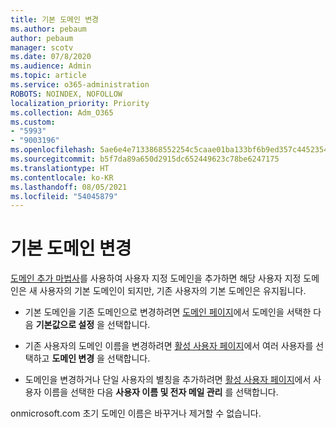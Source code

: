 ```yaml
---
title: 기본 도메인 변경
ms.author: pebaum
author: pebaum
manager: scotv
ms.date: 07/8/2020
ms.audience: Admin
ms.topic: article
ms.service: o365-administration
ROBOTS: NOINDEX, NOFOLLOW
localization_priority: Priority
ms.collection: Adm_O365
ms.custom:
- "5993"
- "9003196"
ms.openlocfilehash: 5ae6e4e7133868552254c5caae01ba133bf6b9ed357c4452354bbac9525a7f44
ms.sourcegitcommit: b5f7da89a650d2915dc652449623c78be6247175
ms.translationtype: HT
ms.contentlocale: ko-KR
ms.lasthandoff: 08/05/2021
ms.locfileid: "54045879"
---
```

# <a name="change-default-domain"></a>기본 도메인 변경

[도메인 추가 마법사](https://admin.microsoft.com/Adminportal#/Domains/Wizard)를 사용하여 사용자 지정 도메인을 추가하면 해당 사용자 지정 도메인은 새 사용자의 기본 도메인이 되지만, 기존 사용자의 기본 도메인은 유지됩니다.

- 기본 도메인을 기존 도메인으로 변경하려면 [도메인 페이지](https://admin.microsoft.com/Adminportal/Home#/Domains)에서 도메인을 서택한 다음 **기본값으로 설정** 을 선택합니다.

- 기존 사용자의 도메인 이름을 변경하려면 [활성 사용자 페이지](https://admin.microsoft.com/Adminportal/Home#/users)에서 여러 사용자를 선택하고 **도메인 변경** 을 선택합니다.

- 도메인을 변경하거나 단일 사용자의 별칭을 추가하려면 [활성 사용자 페이지](https://admin.microsoft.com/Adminportal/Home#/users)에서 사용자 이름을 선택한 다음 **사용자 이름 및 전자 메일 관리** 를 선택합니다.

onmicrosoft.com 초기 도메인 이름은 바꾸거나 제거할 수 없습니다.